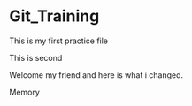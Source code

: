 # Git_Training

This is my first practice file

This is second

Welcome my friend and here is what i changed.

Memory